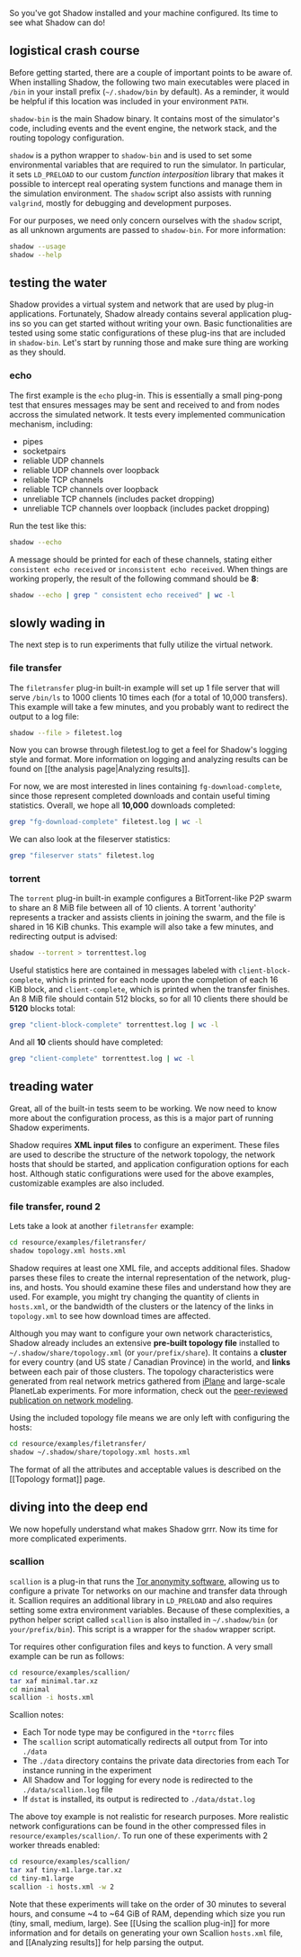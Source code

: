 So you've got Shadow installed and your machine configured. Its time to see what Shadow can do!

## logistical crash course

Before getting started, there are a couple of important points to be aware of. When installing Shadow, the following two main executables were placed in `/bin` in your install prefix (`~/.shadow/bin` by default). As a reminder, it would be helpful if this location was included in your environment `PATH`.

`shadow-bin` is the main Shadow binary. It contains most of the simulator's code, including events and the event engine, the network stack, and the routing topology configuration.

`shadow` is a python wrapper to `shadow-bin` and is used to set some environmental variables that are required to run the simulator. In particular, it sets `LD_PRELOAD` to our custom _function interposition_ library that makes it possible to intercept real operating system functions and manage them in the simulation environment. The `shadow` script also assists with running `valgrind`, mostly for debugging and development purposes.

For our purposes, we need only concern ourselves with the `shadow` script, as all unknown arguments are passed to `shadow-bin`. For more information:

```bash
shadow --usage
shadow --help
```

## testing the water

Shadow provides a virtual system and network that are used by plug-in applications. Fortunately, Shadow already contains several application plug-ins so you can get started without writing your own. Basic functionalities are tested using some static configurations of these plug-ins that are included in `shadow-bin`. Let's start by running those and make sure thing are working as they should.

### echo

The first example is the `echo` plug-in. This is essentially a small ping-pong test that ensures messages may be sent and received to and from nodes accross the simulated network. It tests every implemented communication mechanism, including:

+ pipes
+ socketpairs
+ reliable UDP channels
+ reliable UDP channels over loopback
+ reliable TCP channels
+ reliable TCP channels over loopback
+ unreliable TCP channels (includes packet dropping)
+ unreliable TCP channels over loopback (includes packet dropping)

Run the test like this:

```bash
shadow --echo
```

A message should be printed for each of these channels, stating either `consistent echo received` or `inconsistent echo received`. When things are working properly, the result of the following command should be **8**:

```bash
shadow --echo | grep " consistent echo received" | wc -l
```

## slowly wading in

The next step is to run experiments that fully utilize the virtual network. 

### file transfer

The `filetransfer` plug-in built-in example will set up 1 file server that will serve `/bin/ls` to 1000 clients 10 times each (for a total of 10,000 transfers). This example will take a few minutes, and you probably want to redirect the output to a log file:

```bash
shadow --file > filetest.log
```

Now you can browse through filetest.log to get a feel for Shadow's logging style and format. More information on logging and analyzing results can be found on [[the analysis page|Analyzing results]].

For now, we are most interested in lines containing `fg-download-complete`, since those represent completed downloads and contain useful timing statistics. Overall, we hope all **10,000** downloads completed:

```bash
grep "fg-download-complete" filetest.log | wc -l
```

We can also look at the fileserver statistics:

```bash
grep "fileserver stats" filetest.log
```

### torrent

The `torrent` plug-in built-in example configures a BitTorrent-like P2P swarm to share an 8 MiB file between all of 10 clients. A torrent 'authority' represents a tracker and assists clients in joining the swarm, and the file is shared in 16 KiB chunks. This example will also take a few minutes, and redirecting output is advised:

```bash
shadow --torrent > torrenttest.log
```

Useful statistics here are contained in messages labeled with `client-block-complete`, which is printed for each node upon the completion of each 16 KiB block, and `client-complete`, which is printed when the transfer finishes. An 8 MiB file should contain 512 blocks, so for all 10 clients there should be **5120** blocks total:

```bash
grep "client-block-complete" torrenttest.log | wc -l
```

And all **10** clients should have completed:

```bash
grep "client-complete" torrenttest.log | wc -l
```

## treading water

Great, all of the built-in tests seem to be working. We now need to know more about the configuration process, as this is a major part of running Shadow experiments.

Shadow requires **XML input files** to configure an experiment. These files are used to describe the structure of the network topology, the network hosts that should be started, and application configuration options for each host. Although static configurations were used for the above examples, customizable examples are also included.

### file transfer, round 2

Lets take a look at another `filetransfer` example:

```bash
cd resource/examples/filetransfer/
shadow topology.xml hosts.xml
```

Shadow requires at least one XML file, and accepts additional files. Shadow parses these files to create the internal representation of the network, plug-ins, and hosts. You should examine these files and understand how they are used. For example, you might try changing the quantity of clients in `hosts.xml`, or the bandwidth of the clusters or the latency of the links in `topology.xml` to see how download times are affected.

Although you may want to configure your own network characteristics, Shadow already includes an extensive **pre-built topology file** installed to `~/.shadow/share/topology.xml` (or `your/prefix/share`). It contains a **cluster** for every country (and US state / Canadian Province) in the world, and **links** between each pair of those clusters. The topology characteristics were generated from real network metrics gathered from [iPlane](http://iplane.cs.washington.edu/) and large-scale PlanetLab experiments. For more information, check out the [peer-reviewed publication on network modeling](http://www-users.cs.umn.edu/~jansen/papers/tormodel-cset2012.pdf).

Using the included topology file means we are only left with configuring the hosts:

```bash
cd resource/examples/filetransfer/
shadow ~/.shadow/share/topology.xml hosts.xml
```

The format of all the attributes and acceptable values is described on the [[Topology format]] page.

## diving into the deep end

We now hopefully understand what makes Shadow grrr. Now its time for more complicated experiments.

### scallion

`scallion` is a plug-in that runs the [Tor anonymity software](https://www.torproject.org/), allowing us to configure a private Tor networks on our machine and transfer data through it. Scallion requires an additional library in `LD_PRELOAD` and also requires setting some extra environment variables. Because of these complexities, a python helper script called `scallion` is also installed in `~/.shadow/bin` (or `your/prefix/bin`). This script is a wrapper for the `shadow` wrapper script.

Tor requires other configuration files and keys to function. A very small example can be run as follows:

```bash
cd resource/examples/scallion/
tar xaf minimal.tar.xz
cd minimal
scallion -i hosts.xml
```

Scallion notes:
+ Each Tor node type may be configured in the `*torrc` files
+ The `scallion` script automatically redirects all output from Tor into `./data`
+ The `./data` directory contains the private data directories from each Tor instance running in the experiment
+ All Shadow and Tor logging for every node is redirected to the `./data/scallion.log` file
+ If `dstat` is installed, its output is redirected to `./data/dstat.log`

The above toy example is not realistic for research purposes. More realistic network configurations can be found in the other compressed files in `resource/examples/scallion/`. To run one of these experiments with 2 worker threads enabled:

```bash
cd resource/examples/scallion/
tar xaf tiny-m1.large.tar.xz
cd tiny-m1.large
scallion -i hosts.xml -w 2
```

Note that these experiments will take on the order of 30 minutes to several hours, and consume ~4 to ~64 GiB of RAM, depending which size you run (tiny, small, medium, large). See [[Using the scallion plug-in]] for more information and for details on generating your own Scallion `hosts.xml` file, and [[Analyzing results]] for help parsing the output.